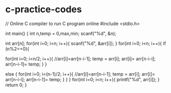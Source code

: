 # c-practice-codes
// Online C compiler to run C program online
#include <stdio.h>

int main() {
   int n,temp = 0,max,min;
   scanf("%d", &n);
   
   int arr[n];
   for(int i=0; i<n; i++){
       scanf("%d", &arr[i]);
   }
for(int i=0; i<n; i++){
if (n%2==0){

 for(int i=0; i<n/2; i++){
     //arr[i]=arr[n-i-1];
     temp = arr[i];
     arr[i]= arr[n-i-i];
     arr[n-i-1]= temp;
     }
}

else
{
for(int i=0; i<(n-1)/2; i++){
     //arr[i]=arr[n-i-1];
     temp = arr[i];
     arr[i]= arr[n-i-i];
     arr[n-i-1]= temp;
     }
}
}
  for(int i=0; i<n; i++){
      printf("%d", arr[i]);
}
    return 0;
}
